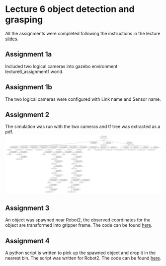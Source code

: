 # Lecture 6 object detection and grasping

All the assignments were completed following the instructions in the lecture [slides](OMTP_LEC_6_OBJECT_DETECTION_AND_GRASPING.pdf).

## Assignment 1a
Included two logical cameras into gazebo environment lecture6_assignment1.world. 

## Assignment 1b
The two logical cameras were configured with Link name and Sensor name.

## Assignment 2
The simulation was run with the two cameras and tf tree was extracted as a pdf.
![Frames](frames.svg)

## Assignment 3
An object was spawned near Robot2, the observed coordinates for the object are transformed into gripper frame. The code can be found [here](scripts/lecture6_assignment3.py).

## Assignment 4
A python script is written to pick up the spawned object and drop it in the nearest bin. The script was written for Robot2. The code can be found [here](scripts/lecture6_assignment4.py).